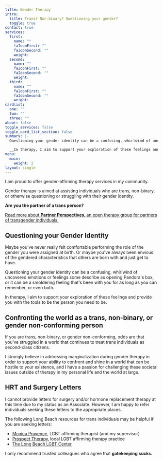 ```yaml
---
title: Gender Therapy
intro:
  title: Trans? Non-binary? Questioning your gender?
  toggle: true
contact: true
services:
  first:
    name: ""
    faIconFirst: ""
    faIconSecond: ""
    weight:
  second:
    name: ""
    faIconFirst: ""
    faIconSecond: ""
    weight:
  third:
    name: ""
    faIconFirst: ""
    faIconSecond: ""
    weight:
cardlist:
  one: ""
  two: ""
  three: ""
about: false
toggle_services: false
toggle_card_list_section: false
summary: |-
  Questioning your gender identity can be a confusing, whirlwind of uncovered emotions or feelings some describe as opening Pandora's box, or it can be a smoldering feeling that's been with you for as long as you can remember, or even both.

  __In therapy, I aim to support your exploration of these feelings and provide you with the tools to be the person you need to be.__
menu:
  main:
    weight: 2
layout: single
---
```


I am proud to offer gender-affirming therapy services in my community.

Gender therapy is aimed at assisting individuals who are trans, non-binary, or otherwise questioning or struggling with their gender identity.

**Are you the partner of a trans person?**

[Read more about **Partner Perspectives**, an open therapy group for partners of transgender individuals.](/transgender-therapy-long-beach/partners)

<!--more-->

## Questioning your Gender Identity

Maybe you've never really felt comfortable performing the role of the gender you were assigned at birth. Or maybe you've always been envious of the gendered characteristics that others are born with and just get to have.

Questioning your gender identity can be a confusing, whirlwind of uncovered emotions or feelings some describe as opening Pandora's box, or it can be a smoldering feeling that's been with you for as long as you can remember, or even both.

In therapy, I aim to support your exploration of these feelings and provide you with the tools to be the person you need to be.

## Confronting the world as a trans, non-binary, or gender non-conforming person

If you are trans, non-binary, or gender non-conforming, odds are that you've struggled in a world that continues to treat trans individuals as second-class citizens.

I strongly believe in addressing marginalization during gender therapy in order to support your ability to confront and shine in a world that can be hostile to your existence, and I have a passion for challenging these societal issues outside of therapy in my personal life and the world at large.

## HRT and Surgery Letters

I cannot provide letters for surgery and/or hormone replacement therapy at this time due to my status as an Associate. However, I am happy to refer individuals seeking these letters to the appropriate places.

The following Long Beach resources for trans individuals may be helpful if you are seeking letters:

- [Monica Provence](https://www.therapyden.com/therapist/monica-provence-long-beach-ca), LGBT affirming therapist (and my supervisor)
- [Prospect Therapy](https://www.prospecttherapy.com/hrt-and-gcs-letters), local LGBT affirming therapy practice
- [The Long Beach LGBT Center](https://centerlb.org)

I only recommend trusted colleagues who agree that **gatekeeping sucks.**
